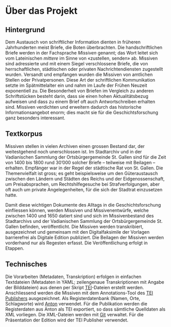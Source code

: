 # Über das Projekt

## Hintergrund

Dem Austausch von schriftlicher Information dienten in früheren Jahrhunderten meist Briefe, die Boten überbrachten. Die handschriftlichen Briefe werden in der Fachsprache *Missiven* genannt; das Wort leitet sich vom Lateinischen *mittere* im Sinne von «zustellen, senden» ab. Missiven sind adressierte und mit einem Siegel verschlossene Briefe, die von herrschaftlichen, städtischen oder privaten Nachrichtendiensten zugestellt wurden. Versandt und empfangen wurden die Missiven von amtlichen Stellen oder Privatpersonen. Diese Art der schriftlichen Kommunikation setzte im Spätmittelalter ein und nahm im Laufe der Frühen Neuzeit exponentiell zu. Die Besonderheit von Briefen im Vergleich zu anderen Schriftstücken besteht darin, dass sie einen hohen Aktualitätsbezug aufweisen und dass zu einem Brief oft auch Antwortschreiben erhalten sind. Missiven verdichten und erweitern dadurch das historische Informationsangebot enorm; dies macht sie für die Geschichtsforschung ganz besonders interessant.

## Textkorpus

Missiven stellen in vielen Archiven einen grossen Bestand dar, der weitestgehend noch unerschlossen ist. Im Stadtarchiv und in der Vadianischen Sammlung der Ortsbürgergemeinde St. Gallen sind für die Zeit von 1400 bis 1800 rund 30’000 solcher Briefe – teilweise mit Beilagen – erhalten. Empfänger war in der Regel der städtische Rat von St. Gallen. Die Themenvielfalt ist gross; es geht beispielsweise um den Güteraustausch zwischen den Ländern und Städten des Reichs und der Eidgenossenschaft, um Preisabsprachen, um Rechtshilfegesuche bei Strafverfolgungen, aber oft auch um private Angelegenheiten, für die sich der Stadtrat einzusetzen hatte.

Damit diese wichtigen Dokumente des Alltags in die Geschichtsforschung einfliessen können, werden Missiven und Missivenentwürfe, welche zwischen 1400 und 1650 datiert sind und sich im Missivenbestand des Stadtarchivs und der Vadianischen Sammlung der Ortsbürgergemeinde St. Gallen befinden, veröffentlicht. Die Missiven werden transkribiert, ausgezeichnet und gemeinsam mit den Digitalfaksimile der Vorlagen barrierefrei als Digitale Edition publiziert. Die Beilagen der Missiven werden vorderhand nur als Regesten erfasst. Die Veröffentlichung erfolgt in Etappen.

## Technisches

Die Vorarbeiten (Metadaten, Transkription) erfolgen in einfachen Textdateien (Metadaten in YAML; zeilengenaue Transkriptionen mit Angabe der Bilddateien) aus denen per Skript [TEI](https://tei-c.org/)-Dateien erstellt werden. Anschliessend werden die Missiven mit dem Annotations-Tool des [TEI Publishers](https://teipublisher.com) ausgezeichnet. Als Registerdatenbank (Namen, Orte, Schlagworte) wird [Anton](https://www.anton.ch) verwendet. Für die Publikation werden die Registerdaten aus Anton als TEI exportiert, so dass sämtliche Quelldaten als XML vorliegen. Die XML-Dateien werden mit [Git](https://git-scm.com/) verwaltet. Für die Präsentation der Edition wird der TEI Publisher verwendet.